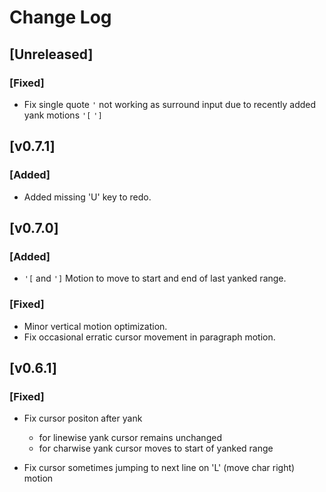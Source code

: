 # Change Log

## [Unreleased]

### [Fixed]

- Fix single quote `'` not working as surround input due to recently added yank motions `'[` `']`

## [v0.7.1]

### [Added]

- Added missing 'U' key to redo.

## [v0.7.0]

### [Added]

- `'[` and `']` Motion to move to start and end of last yanked range.

### [Fixed]

- Minor vertical motion optimization.
- Fix occasional erratic cursor movement in paragraph motion.

## [v0.6.1]

### [Fixed]

- Fix cursor positon after yank

  - for linewise yank cursor remains unchanged
  - for charwise yank cursor moves to start of yanked range

- Fix cursor sometimes jumping to next line on 'L' (move char right) motion
